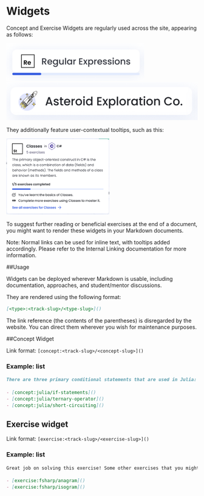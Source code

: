 # Widgets

Concept and Exercise Widgets are regularly used across the site, appearing as follows:

<img src="https://raw.githubusercontent.com/exercism/docs/main/.imgs/concept-widget.png" height="100">
<img src="https://raw.githubusercontent.com/exercism/docs/main/.imgs/exercise-widget.png" height="100">

They additionally feature user-contextual tooltips, such as this:

<img src="https://raw.githubusercontent.com/exercism/docs/main/.imgs/concept-tooltip.png" height="200">

To suggest further reading or beneficial exercises at the end of a document, you might want to render these widgets in your Markdown documents.

Note: Normal links can be used for inline text, with tooltips added accordingly. Please refer to the Internal Linking documentation for more information.

##Usage

Widgets can be deployed wherever Markdown is usable, including documentation, approaches, and student/mentor discussions.

They are rendered using the following format:

```md
[<type>:<track-slug>/<type-slug>]()
```

The link reference (the contents of the parentheses) is disregarded by the website. You can direct them wherever you wish for maintenance purposes.

##Concept Widget

Link format: `[concept:<track-slug>/<concept-slug>]()`

### Example: list

```markdown
There are three primary conditional statements that are used in Julia:

- [concept:julia/if-statements]()
- [concept:julia/ternary-operator]()
- [concept:julia/short-circuiting]()
```

## Exercise widget

Link format: `[exercise:<track-slug>/<exercise-slug>]()`

### Example: list

```markdown
Great job on solving this exercise! Some other exercises that you might also like to try:

- [exercise:fsharp/anagram]()
- [exercise:fsharp/isogram]()
```
